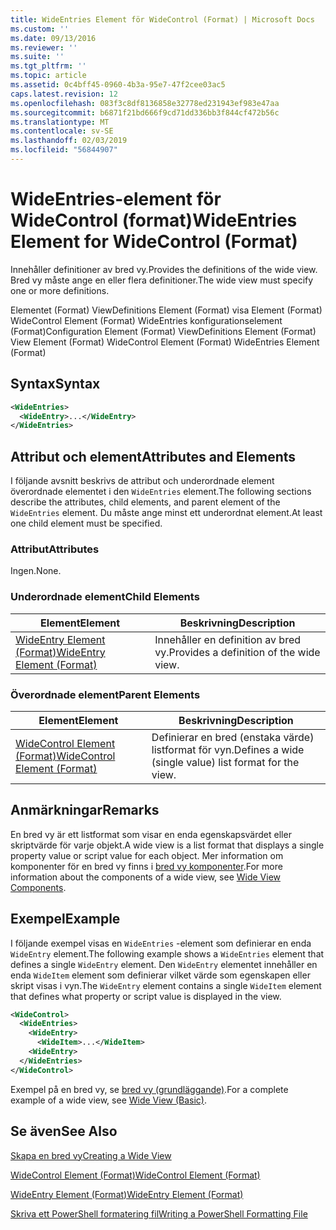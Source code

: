 ```yaml
---
title: WideEntries Element för WideControl (Format) | Microsoft Docs
ms.custom: ''
ms.date: 09/13/2016
ms.reviewer: ''
ms.suite: ''
ms.tgt_pltfrm: ''
ms.topic: article
ms.assetid: 0c4bff45-0960-4b3a-95e7-47f2cee03ac5
caps.latest.revision: 12
ms.openlocfilehash: 083f3c8df8136858e32778ed231943ef983e47aa
ms.sourcegitcommit: b6871f21bd666f9cd71dd336bb3f844cf472b56c
ms.translationtype: MT
ms.contentlocale: sv-SE
ms.lasthandoff: 02/03/2019
ms.locfileid: "56844907"
---
```

# <a name="wideentries-element-for-widecontrol-format"></a><span data-ttu-id="b9106-102">WideEntries-element för WideControl (format)</span><span class="sxs-lookup"><span data-stu-id="b9106-102">WideEntries Element for WideControl (Format)</span></span>

<span data-ttu-id="b9106-103">Innehåller definitioner av bred vy.</span><span class="sxs-lookup"><span data-stu-id="b9106-103">Provides the definitions of the wide view.</span></span> <span data-ttu-id="b9106-104">Bred vy måste ange en eller flera definitioner.</span><span class="sxs-lookup"><span data-stu-id="b9106-104">The wide view must specify one or more definitions.</span></span>

<span data-ttu-id="b9106-105">Elementet (Format) ViewDefinitions Element (Format) visa Element (Format) WideControl Element (Format) WideEntries konfigurationselement (Format)</span><span class="sxs-lookup"><span data-stu-id="b9106-105">Configuration Element (Format) ViewDefinitions Element (Format) View Element (Format) WideControl Element (Format) WideEntries Element (Format)</span></span>

## <a name="syntax"></a><span data-ttu-id="b9106-106">Syntax</span><span class="sxs-lookup"><span data-stu-id="b9106-106">Syntax</span></span>

```xml
<WideEntries>
  <WideEntry>...</WideEntry>
</WideEntries>

```

## <a name="attributes-and-elements"></a><span data-ttu-id="b9106-107">Attribut och element</span><span class="sxs-lookup"><span data-stu-id="b9106-107">Attributes and Elements</span></span>

<span data-ttu-id="b9106-108">I följande avsnitt beskrivs de attribut och underordnade element överordnade elementet i den `WideEntries` element.</span><span class="sxs-lookup"><span data-stu-id="b9106-108">The following sections describe the attributes, child elements, and parent element of the `WideEntries` element.</span></span> <span data-ttu-id="b9106-109">Du måste ange minst ett underordnat element.</span><span class="sxs-lookup"><span data-stu-id="b9106-109">At least one child element must be specified.</span></span>

### <a name="attributes"></a><span data-ttu-id="b9106-110">Attribut</span><span class="sxs-lookup"><span data-stu-id="b9106-110">Attributes</span></span>

<span data-ttu-id="b9106-111">Ingen.</span><span class="sxs-lookup"><span data-stu-id="b9106-111">None.</span></span>

### <a name="child-elements"></a><span data-ttu-id="b9106-112">Underordnade element</span><span class="sxs-lookup"><span data-stu-id="b9106-112">Child Elements</span></span>

|<span data-ttu-id="b9106-113">Element</span><span class="sxs-lookup"><span data-stu-id="b9106-113">Element</span></span>|<span data-ttu-id="b9106-114">Beskrivning</span><span class="sxs-lookup"><span data-stu-id="b9106-114">Description</span></span>|
|-------------|-----------------|
|[<span data-ttu-id="b9106-115">WideEntry Element (Format)</span><span class="sxs-lookup"><span data-stu-id="b9106-115">WideEntry Element (Format)</span></span>](./wideentry-element-for-widecontrol-format.md)|<span data-ttu-id="b9106-116">Innehåller en definition av bred vy.</span><span class="sxs-lookup"><span data-stu-id="b9106-116">Provides a definition of the wide view.</span></span>|

### <a name="parent-elements"></a><span data-ttu-id="b9106-117">Överordnade element</span><span class="sxs-lookup"><span data-stu-id="b9106-117">Parent Elements</span></span>

|<span data-ttu-id="b9106-118">Element</span><span class="sxs-lookup"><span data-stu-id="b9106-118">Element</span></span>|<span data-ttu-id="b9106-119">Beskrivning</span><span class="sxs-lookup"><span data-stu-id="b9106-119">Description</span></span>|
|-------------|-----------------|
|[<span data-ttu-id="b9106-120">WideControl Element (Format)</span><span class="sxs-lookup"><span data-stu-id="b9106-120">WideControl Element (Format)</span></span>](./widecontrol-element-format.md)|<span data-ttu-id="b9106-121">Definierar en bred (enstaka värde) listformat för vyn.</span><span class="sxs-lookup"><span data-stu-id="b9106-121">Defines a wide (single value) list format for the view.</span></span>|

## <a name="remarks"></a><span data-ttu-id="b9106-122">Anmärkningar</span><span class="sxs-lookup"><span data-stu-id="b9106-122">Remarks</span></span>

<span data-ttu-id="b9106-123">En bred vy är ett listformat som visar en enda egenskapsvärdet eller skriptvärde för varje objekt.</span><span class="sxs-lookup"><span data-stu-id="b9106-123">A wide view is a list format that displays a single property value or script value for each object.</span></span> <span data-ttu-id="b9106-124">Mer information om komponenter för en bred vy finns i [bred vy komponenter](./creating-a-wide-view.md).</span><span class="sxs-lookup"><span data-stu-id="b9106-124">For more information about the components of a wide view, see [Wide View Components](./creating-a-wide-view.md).</span></span>

## <a name="example"></a><span data-ttu-id="b9106-125">Exempel</span><span class="sxs-lookup"><span data-stu-id="b9106-125">Example</span></span>

<span data-ttu-id="b9106-126">I följande exempel visas en `WideEntries` -element som definierar en enda `WideEntry` element.</span><span class="sxs-lookup"><span data-stu-id="b9106-126">The following example shows a `WideEntries` element that defines a single `WideEntry` element.</span></span> <span data-ttu-id="b9106-127">Den `WideEntry` elementet innehåller en enda `WideItem` element som definierar vilket värde som egenskapen eller skript visas i vyn.</span><span class="sxs-lookup"><span data-stu-id="b9106-127">The `WideEntry` element contains a single `WideItem` element that defines what property or script value is displayed in the view.</span></span>

```xml
<WideControl>
  <WideEntries>
    <WideEntry>
      <WideItem>...</WideItem>
    <WideEntry>
  </WideEntries>
</WideControl>
```

<span data-ttu-id="b9106-128">Exempel på en bred vy, se [bred vy (grundläggande)](./wide-view-basic.md).</span><span class="sxs-lookup"><span data-stu-id="b9106-128">For a complete example of a wide view, see [Wide View (Basic)](./wide-view-basic.md).</span></span>

## <a name="see-also"></a><span data-ttu-id="b9106-129">Se även</span><span class="sxs-lookup"><span data-stu-id="b9106-129">See Also</span></span>

[<span data-ttu-id="b9106-130">Skapa en bred vy</span><span class="sxs-lookup"><span data-stu-id="b9106-130">Creating a Wide View</span></span>](./creating-a-wide-view.md)

[<span data-ttu-id="b9106-131">WideControl Element (Format)</span><span class="sxs-lookup"><span data-stu-id="b9106-131">WideControl Element (Format)</span></span>](./widecontrol-element-format.md)

[<span data-ttu-id="b9106-132">WideEntry Element (Format)</span><span class="sxs-lookup"><span data-stu-id="b9106-132">WideEntry Element (Format)</span></span>](./wideentry-element-for-widecontrol-format.md)

[<span data-ttu-id="b9106-133">Skriva ett PowerShell formatering fil</span><span class="sxs-lookup"><span data-stu-id="b9106-133">Writing a PowerShell Formatting File</span></span>](./writing-a-powershell-formatting-file.md)

